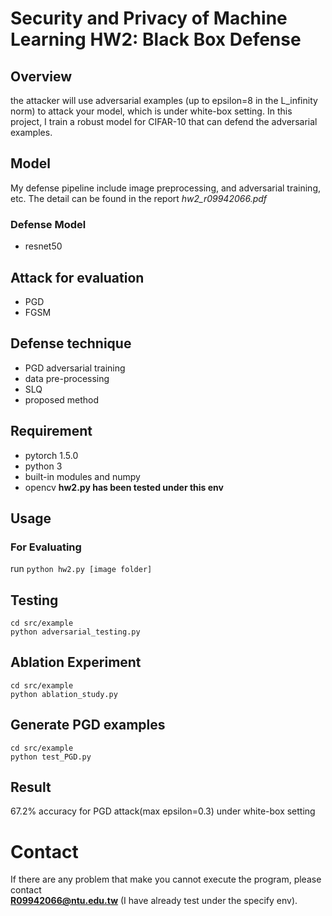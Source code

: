 # Security and Privacy of Machine Learning HW2: Black Box Defense

## Overview
the attacker will use adversarial examples (up to epsilon=8 in the L_infinity norm) to attack your model, which is under white-box setting.
In this project, I train a robust model for CIFAR-10 that can defend the adversarial examples.


## Model
My defense pipeline include image preprocessing, and adversarial training, etc. The detail can be found in the report *hw2_r09942066.pdf*

### Defense Model
* resnet50

## Attack for evaluation 
* PGD
* FGSM

## Defense technique
* PGD adversarial training
* data pre-processing
* SLQ
* proposed method

## Requirement
* pytorch 1.5.0
* python 3
* built-in modules and numpy
* opencv
**hw2.py has been tested under this env**
## Usage
### For Evaluating
run `python hw2.py [image folder]`
##  Testing
`cd src/example`<br>
`python adversarial_testing.py`
## Ablation Experiment
`cd src/example`<br>
`python ablation_study.py`
## Generate PGD examples
`cd src/example`<br>
`python test_PGD.py`

##  Result 
67.2% accuracy for PGD attack(max epsilon=0.3) under white-box setting

# Contact 
If there are any problem that make you cannot execute the program, please contact<br>
**R09942066@ntu.edu.tw** (I have already test under the specify env).
